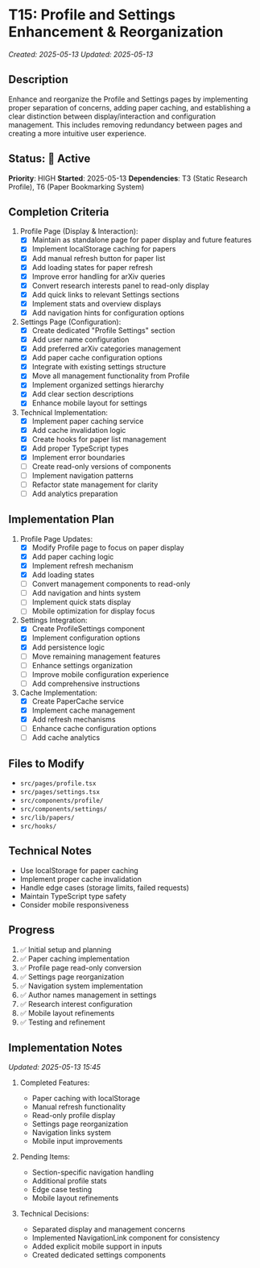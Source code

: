 # T15: Profile and Settings Enhancement & Reorganization
*Created: 2025-05-13*
*Updated: 2025-05-13*

## Description
Enhance and reorganize the Profile and Settings pages by implementing proper separation of concerns, adding paper caching, and establishing a clear distinction between display/interaction and configuration management. This includes removing redundancy between pages and creating a more intuitive user experience.

## Status: 🔄 Active
**Priority**: HIGH
**Started**: 2025-05-13
**Dependencies**: T3 (Static Research Profile), T6 (Paper Bookmarking System)

## Completion Criteria

1. Profile Page (Display & Interaction):
   - [x] Maintain as standalone page for paper display and future features
   - [x] Implement localStorage caching for papers
   - [x] Add manual refresh button for paper list
   - [x] Add loading states for paper refresh
   - [x] Improve error handling for arXiv queries
   - [x] Convert research interests panel to read-only display
   - [x] Add quick links to relevant Settings sections
   - [x] Implement stats and overview displays
   - [x] Add navigation hints for configuration options

2. Settings Page (Configuration):
   - [x] Create dedicated "Profile Settings" section
   - [x] Add user name configuration
   - [x] Add preferred arXiv categories management
   - [x] Add paper cache configuration options
   - [x] Integrate with existing settings structure
   - [x] Move all management functionality from Profile
   - [x] Implement organized settings hierarchy
   - [x] Add clear section descriptions
   - [x] Enhance mobile layout for settings

3. Technical Implementation:
   - [x] Implement paper caching service
   - [x] Add cache invalidation logic
   - [x] Create hooks for paper list management
   - [x] Add proper TypeScript types
   - [x] Implement error boundaries
   - [ ] Create read-only versions of components
   - [ ] Implement navigation patterns
   - [ ] Refactor state management for clarity
   - [ ] Add analytics preparation

## Implementation Plan

1. Profile Page Updates:
   - [x] Modify Profile page to focus on paper display
   - [x] Add paper caching logic
   - [x] Implement refresh mechanism
   - [x] Add loading states
   - [ ] Convert management components to read-only
   - [ ] Add navigation and hints system
   - [ ] Implement quick stats display
   - [ ] Mobile optimization for display focus

2. Settings Integration:
   - [x] Create ProfileSettings component
   - [x] Implement configuration options
   - [x] Add persistence logic
   - [ ] Move remaining management features
   - [ ] Enhance settings organization
   - [ ] Improve mobile configuration experience
   - [ ] Add comprehensive instructions

3. Cache Implementation:
   - [x] Create PaperCache service
   - [x] Implement cache management
   - [x] Add refresh mechanisms
   - [ ] Enhance cache configuration options
   - [ ] Add cache analytics

## Files to Modify
- `src/pages/profile.tsx`
- `src/pages/settings.tsx`
- `src/components/profile/`
- `src/components/settings/`
- `src/lib/papers/`
- `src/hooks/`

## Technical Notes
- Use localStorage for paper caching
- Implement proper cache invalidation
- Handle edge cases (storage limits, failed requests)
- Maintain TypeScript type safety
- Consider mobile responsiveness

## Progress
1. ✅ Initial setup and planning
2. ✅ Paper caching implementation
3. ✅ Profile page read-only conversion
4. ✅ Settings page reorganization
5. ✅ Navigation system implementation
6. ✅ Author names management in settings
7. ✅ Research interest configuration
8. ✅ Mobile layout refinements
9. ✅ Testing and refinement

## Implementation Notes
*Updated: 2025-05-13 15:45*

1. Completed Features:
   - Paper caching with localStorage
   - Manual refresh functionality
   - Read-only profile display
   - Settings page reorganization
   - Navigation links system
   - Mobile input improvements

2. Pending Items:
   - Section-specific navigation handling
   - Additional profile stats
   - Edge case testing
   - Mobile layout refinements

3. Technical Decisions:
   - Separated display and management concerns
   - Implemented NavigationLink component for consistency
   - Added explicit mobile support in inputs
   - Created dedicated settings components